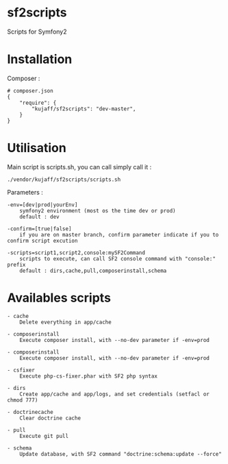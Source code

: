 sf2scripts
==========

Scripts for Symfony2

Installation
============

Composer :

    # composer.json
    {
        "require": {
            "kujaff/sf2scripts": "dev-master",
        }
    }


Utilisation
===========

Main script is scripts.sh, you can call simply call it :

    ./vendor/kujaff/sf2scripts/scripts.sh

Parameters :

    -env=[dev|prod|yourEnv]
        symfony2 environment (most os the time dev or prod)
        default : dev
    
    -confirm=[true|false]
        if you are on master branch, confirm parameter indicate if you to confirm script excution
    
    -scripts=script1,script2,console:mySF2Command
        scripts to execute, can call SF2 console command with "console:" prefix
        default : dirs,cache,pull,composerinstall,schema

Availables scripts
==================

    - cache
        Delete everything in app/cache
    
    - composerinstall
        Execute composer install, with --no-dev parameter if -env=prod
  
    - composerinstall
        Execute composer install, with --no-dev parameter if -env=prod
    
    - csfixer
        Execute php-cs-fixer.phar with SF2 php syntax
    
    - dirs
        Create app/cache and app/logs, and set credentials (setfacl or chmod 777)
    
    - doctrinecache
        Clear doctrine cache
    
    - pull
        Execute git pull
    
    - schema
        Update database, with SF2 command "doctrine:schema:update --force"
